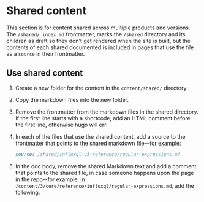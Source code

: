 # Shared content

This section is for content shared across multiple products and versions.
The `/shared/_index.md` frontmatter, marks the `/shared` directory and its
children as draft so they
don't get rendered when the site is built, but the contents of each shared
documented is included in pages that use the file as a `source` in their
frontmatter.

## Use shared content

1. Create a new folder for the content in the `content/shared/` directory.
2. Copy the markdown files into the new folder.
3. Remove the frontmatter from the markdown files in the shared directory. If the first line starts with a shortcode, add an HTML comment before the first line, otherwise hugo will err.
4. In each of the files that use the shared content, add a source to the frontmatter that points to the shared markdown file—for example:

   ```markdown
   source: /shared/influxql-v3-reference/regular-expressions.md
   ```

5. In the doc body, remove the shared Markdown text and add a comment that points to the shared file, in case someone happens upon the page in the repo--for example, in `/content/3/core/reference/influxql/regular-expressions.md`, add the following:

<!-- 
The content of this page is at /content/shared/influxql-v3-reference/regular-expressions.md
-->
